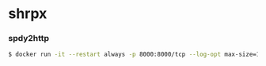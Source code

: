 shrpx
================

### spdy2http
```bash
$ docker run -it --restart always -p 8000:8000/tcp --log-opt max-size=1m --log-opt max-file=1 -e "SPDY_PROXY_ADDR=host1" --name shrpx land007/shrpx:latest
```
